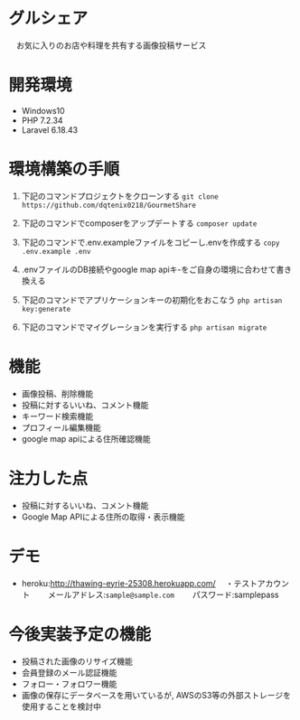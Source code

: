 # グルシェア
　お気に入りのお店や料理を共有する画像投稿サービス

# 開発環境
 * Windows10
 * PHP 7.2.34
 * Laravel 6.18.43

 # 環境構築の手順
1. 下記のコマンドプロジェクトをクローンする
  `git clone https://github.com/dqtenix0218/GourmetShare`

2. 下記のコマンドでcomposerをアップデートする
  `composer update`

3. 下記のコマンドで.env.exampleファイルをコピーし.envを作成する
  `copy .env.example .env`

4. .envファイルのDB接続やgoogle map apiキ-をご自身の環境に合わせて書き換える

5. 下記のコマンドでアプリケーションキーの初期化をおこなう
  `php artisan key:generate`

6. 下記のコマンドでマイグレーションを実行する
  `php artisan migrate`

# 機能
 * 画像投稿、削除機能
 * 投稿に対するいいね、コメント機能
 * キーワード検索機能
 * プロフィール編集機能
 * google map apiによる住所確認機能

# 注力した点
 * 投稿に対するいいね、コメント機能
 * Google Map APIによる住所の取得・表示機能

 # デモ
  * heroku:<http://thawing-eyrie-25308.herokuapp.com/>
 　・テストアカウント
  　　メールアドレス:`sample@sample.com`
  　　パスワード:samplepass

 # 今後実装予定の機能
  * 投稿された画像のリサイズ機能
  * 会員登録のメール認証機能
  * フォロー・フォロワー機能
  * 画像の保存にデータベースを用いているが, AWSのS3等の外部ストレージを使用することを検討中
